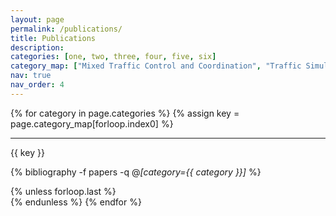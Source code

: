 ```yaml
---
layout: page
permalink: /publications/
title: Publications
description: 
categories: [one, two, three, four, five, six]
category_map: ["Mixed Traffic Control and Coordination", "Traffic Simulation and Reconstruction", "Traffic Prediction, Estimation, and Analysis", "Autonomous Driving, Planning, and Control", "Air Mobility", "Reinforcement Learning Applications"]
nav: true
nav_order: 4
---
```


<div class="publications">
{% for category in page.categories %}
  {% assign key = page.category_map[forloop.index0] %}
  <hr />
  <p class="category_name">{{ key }}</p>
  
  {% bibliography -f papers -q @*[category={{ category }}]* %}

  {% unless forloop.last %}
    <br>
  {% endunless %}
{% endfor %}
</div>


